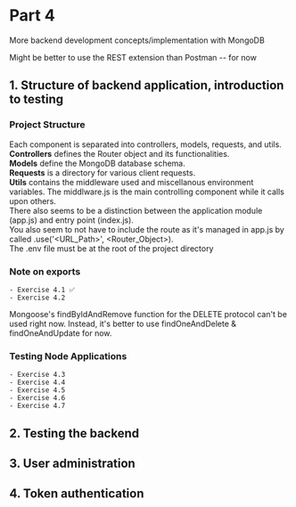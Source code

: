 <!--- Reminder that Ctrl + Shift + V to Preview Markdown in VS Code -->
<!--- Emoji for easy copy & paste: ✅ -->

# Part 4
More backend development concepts/implementation with MongoDB  

Might be better to use the REST extension than Postman -- for now  

## 1. Structure of backend application, introduction to testing
### Project Structure
Each component is separated into controllers, models, requests, and utils.  
**Controllers** defines the Router object and its functionalities.  
**Models** define the MongoDB database schema.  
**Requests** is a directory for various client requests.  
**Utils** contains the middleware used and miscellanous environment variables. The middlware.js is the main controlling component while it calls upon others.  
There also seems to be a distinction between the application module (app.js) and entry point (index.js).  
You also seem to not have to include the route as it's managed in app.js by called .use('\<URL_Path\>', \<Router_Object\>).  
The .env file must be at the root of the project directory
### Note on exports
    - Exercise 4.1 ✅
    - Exercise 4.2
Mongoose's findByIdAndRemove function for the DELETE protocol can't be used right now.
Instead, it's better to use findOneAndDelete & findOneAndUpdate for now.

### Testing Node Applications
    - Exercise 4.3
    - Exercise 4.4
    - Exercise 4.5
    - Exercise 4.6
    - Exercise 4.7
## 2. Testing the backend
## 3. User administration
## 4. Token authentication